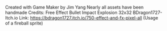 Created with Game Maker by Jim Yang
Nearly all assets have been handmade
Credits:
Free Effect Bullet Impact Explosion 32x32 BDragon1727- Itch.io 
Link: https://bdragon1727.itch.io/750-effect-and-fx-pixel-all 
(Usage of a fireball sprite)
